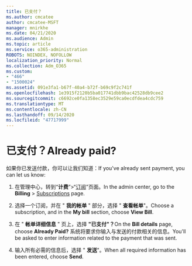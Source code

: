 ```yaml
---
title: 已支付？
ms.author: cmcatee
author: cmcatee-MSFT
manager: mnirkhe
ms.date: 04/21/2020
ms.audience: Admin
ms.topic: article
ms.service: o365-administration
ROBOTS: NOINDEX, NOFOLLOW
localization_priority: Normal
ms.collection: Adm_O365
ms.custom:
- "466"
- "1500024"
ms.assetid: 091e3fa1-b67f-40a4-b72f-b69c9f2c741f
ms.openlocfilehash: 1e3915f2120b5ba017741dbb9bac42528db9cee2
ms.sourcegitcommit: c6692ce0fa1358ec3529e59ca0ecdfdea4cdc759
ms.translationtype: MT
ms.contentlocale: zh-CN
ms.lasthandoff: 09/14/2020
ms.locfileid: "47717999"
---
```

# <a name="already-paid"></a><span data-ttu-id="66f0a-102">已支付？</span><span class="sxs-lookup"><span data-stu-id="66f0a-102">Already paid?</span></span>

<span data-ttu-id="66f0a-103">如果你已发送付款，你可以让我们知道：</span><span class="sxs-lookup"><span data-stu-id="66f0a-103">If you've already sent payment, you can let us know:</span></span>
  
1. <span data-ttu-id="66f0a-104">在管理中心，转到“**计费**”\>“[订阅](https://go.microsoft.com/fwlink/p/?linkid=842054)”页面。</span><span class="sxs-lookup"><span data-stu-id="66f0a-104">In the admin center, go to the **Billing** \> [Subscriptions](https://go.microsoft.com/fwlink/p/?linkid=842054) page.</span></span>

2. <span data-ttu-id="66f0a-105">选择一个订阅，并在 " **我的帐单** " 部分，选择 " **查看帐单**"。</span><span class="sxs-lookup"><span data-stu-id="66f0a-105">Choose a subscription, and in the **My bill** section, choose **View Bill**.</span></span>

3. <span data-ttu-id="66f0a-106">在 " **帐单详细信息** " 页上，选择 **"已支付"？**</span><span class="sxs-lookup"><span data-stu-id="66f0a-106">On the **Bill details** page, choose **Already Paid?**</span></span> <span data-ttu-id="66f0a-107">系统将要求你输入与发送的付款相关的信息。</span><span class="sxs-lookup"><span data-stu-id="66f0a-107">You'll be asked to enter information related to the payment that was sent.</span></span>

4. <span data-ttu-id="66f0a-108">输入所有必需的信息后，选择 " **发送**"。</span><span class="sxs-lookup"><span data-stu-id="66f0a-108">When all required information has been entered, choose **Send**.</span></span>